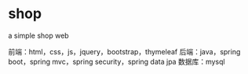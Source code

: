 # shop
a simple shop web

前端：html，css，js，jquery，bootstrap，thymeleaf
后端：java，spring boot，spring mvc，spring security，spring data jpa
数据库：mysql

